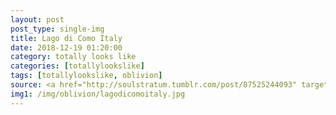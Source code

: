 ```yaml
---
layout: post
post_type: single-img
title: Lago di Como Italy
date: 2018-12-19 01:20:00
category: totally looks like
categories: [totallylookslike]
tags: [totallylookslike, oblivion]
source: <a href="http://soulstratum.tumblr.com/post/87525244093" target="_blank" rel="nofollow">soulstratum on tumblr</a>
img1: /img/oblivion/lagodicomoitaly.jpg
---
```

